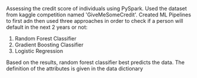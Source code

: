 Assessing the credit score of individuals using PySpark. Used the dataset from kaggle competition named 'GiveMeSomeCredit'.
Created ML Pipelines to first adn then used three approaches in order to check if a person will default in the next 2 years or not:
1. Random Forest Classifier
2. Gradient Boosting Classifier
3. Logistic Regression

Based on the results, random forest classifier best predicts the data.
The definition of the attributes is given in the data dictionary
